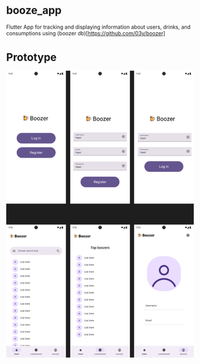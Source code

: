 # booze_app

Flutter App for tracking and displaying information about users, drinks, and consumptions using (boozer db)[https://github.com/03y/boozer]

# Prototype

![boozer app prototype png](./designs/boozer.png)
